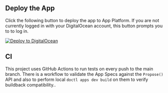 ## Deploy the App

Click the following button to deploy the app to App Platform. If you are not currently logged in with your DigitalOcean account, this button prompts you to to log in.

[![Deploy to DigitalOcean](https://www.deploytodo.com/do-btn-blue.svg)](https://cloud.digitalocean.com/apps/new?repo=https://github.com/digitalocean/sample-job-manager/tree/main)


## CI

This project uses GitHub Actions to run tests on every push to the main branch. There is a workflow to validate the App Specs against the `Propose()` API and also to perform local `doctl apps dev build` on them to verify buildback compatibility..

